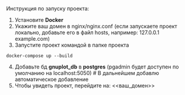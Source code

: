 Инструкция по запуску проекта:
1. Установите **Docker**
2. Укажите ваш домен в nginx/nginx.conf (если запускаете проект локально, добавьте его в файл hosts, например: 127.0.0.1 example.com)
3. Запустите проект командой в папке проекта 
```
docker-compose up --build
```
4. Добавьте бд **gnuplot_db** в **postgres** (pgadmin будет доступен по умолчанию на localhost:5050) # В дальнейшем добавлю автоматическое добавление
5. Чтобы увидеть проект, перейдите на: <<ваш_домен>>

